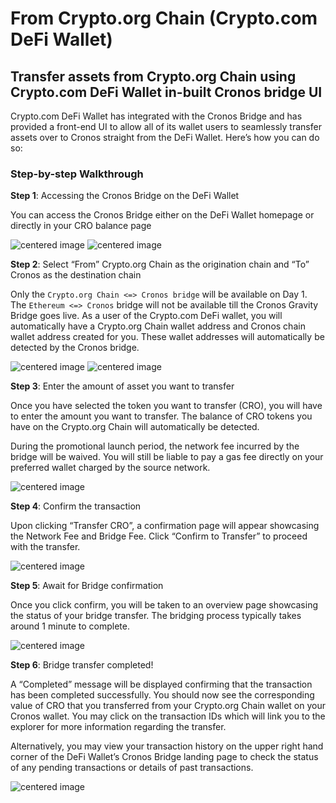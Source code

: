 # From Crypto.org Chain (Crypto.com DeFi Wallet)

## Transfer assets from Crypto.org Chain using Crypto.com DeFi Wallet in-built Cronos bridge UI

Crypto.com DeFi Wallet has integrated with the Cronos Bridge and has provided a front-end UI to allow all of its wallet users to seamlessly transfer assets over to Cronos straight from the DeFi Wallet. Here’s how you can do so:

### Step-by-step Walkthrough

**Step 1**: Accessing the Cronos Bridge on the DeFi Wallet

You can access the Cronos Bridge either on the DeFi Wallet homepage or directly in your CRO balance page

![centered image](./assets/defiwallet1-1.png) ![centered image](./assets/defiwallet1-2.png)

**Step 2**: Select “From” Crypto.org Chain as the origination chain and “To” Cronos as the destination chain

Only the `Crypto.org Chain <=> Cronos bridge` will be available on Day 1. The `Ethereum <=> Cronos` bridge will not be available till the Cronos Gravity Bridge goes live. As a user of the Crypto.com DeFi wallet, you will automatically have a Crypto.org Chain wallet address and Cronos chain wallet address created for you. These wallet addresses will automatically be detected by the Cronos bridge.

![centered image](./assets/defiwallet2-1.png) ![centered image](./assets/defiwallet2-2.png)

**Step 3**: Enter the amount of asset you want to transfer

Once you have selected the token you want to transfer (CRO), you will have to enter the amount you want to transfer. The balance of CRO tokens you have on the Crypto.org Chain will automatically be detected.

During the promotional launch period, the network fee incurred by the bridge will be waived. You will still be liable to pay a gas fee directly on your preferred wallet charged by the source network.

![centered image](./assets/defiwallet3.png)

**Step 4**: Confirm the transaction

Upon clicking “Transfer CRO”, a confirmation page will appear showcasing the Network Fee and Bridge Fee. Click “Confirm to Transfer” to proceed with the transfer.

![centered image](./assets/defiwallet4.png)

**Step 5**: Await for Bridge confirmation

Once you click confirm, you will be taken to an overview page showcasing the status of your bridge transfer. The bridging process typically takes around 1 minute to complete.

![centered image](./assets/defiwallet5.png)

**Step 6**: Bridge transfer completed!

A “Completed” message will be displayed confirming that the transaction has been completed successfully. You should now see the corresponding value of CRO that you transferred from your Crypto.org Chain wallet on your Cronos wallet. You may click on the transaction IDs which will link you to the explorer for more information regarding the transfer.

Alternatively, you may view your transaction history on the upper right hand corner of the DeFi Wallet’s Cronos Bridge landing page to check the status of any pending transactions or details of past transactions.

![centered image](./assets/defiwallet6.png)

